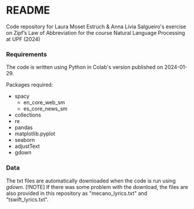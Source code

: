 # README

Code repository for Laura Moset Estruch & Anna Lívia Salgueiro's exercise on Zipf’s Law of Abbreviation for the course Natural Language Processing at UPF (2024)

### Requirements

The code is written using Python in Colab's version published on 2024-01-29.

Packages required:
* spacy
  * en_core_web_sm
  * es_core_news_sm
* collections
* re
* pandas
* matplotlib.pyplot
* seaborn
* adjustText
* gdown

### Data
The txt files are automatically downloaded when the code is run using _gdown_.
[!NOTE]
If there was some problem with the download, the files are also provided in this repository as "mecano_lyrics.txt" and "tswift_lyrics.txt".
